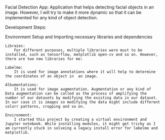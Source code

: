  Facial Detection App:
    Application that helps detecting facial objects in an image. However, I will try to make it more dynamic so that it can be implemented for any kind of object detection.

Development Steps:

Environment Setup and Importing necessary libraries and dependencies

    Libraies:
        For different purposes, multiple libraries were must to be installed, such as tensorflow, matplotlib open-cv and so on. However, there are two new libraries for me:

    Labelme: 
        It is used for image annotations where it will help to determine the coordinates of an object in  an image.

    Albumentations:
        It is used for image augmentation. Augmentation or any kind of Data augmentation can be called as the process of amplifying the number of our datasets by modifying the existing data in our dataset. In our case it is images so modifying the data might include different colorr patterns, cropping and so on.

    Environment:
        I started this project by creating a virtual environment and Jupyter notebook. While installing modules, it might get tricky as I am currently stuck in solveing a legacy install error for labelme and matplotlib.